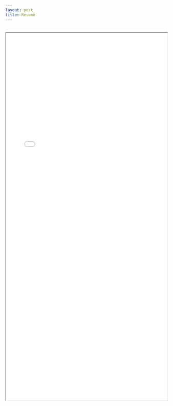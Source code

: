 ```yaml
---
layout: post
title: Resume
---
```


<br>
<!-- <object data="./files/Online_Resume.pdf" type="application/pdf" width="100%" height="1150px">
    <embed src="./files/Online_Resume.pdf">
        <p>This browser does not support PDFs. Please download the PDF to view it: <a href="./files/Online_Resume.pdf">Download PDF</a>.</p>
    </embed>
</object> -->

<html>
  <body>
    <iframe src="./files/Online_Resume.pdf" width="100%" height="1150px">
    <meta name="viewport" content="width=device-width, initial-scale=1" />
    <p>This browser does not support PDFs. Please download the PDF to view it: <a href="./files/Online_Resume.pdf">Download PDF</a>.</p>
    </iframe>
  </body>
</html>